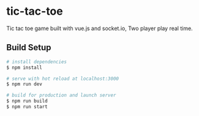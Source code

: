 # tic-tac-toe
Tic tac toe game built with vue.js and socket.io, Two player play real time. 

## Build Setup

```bash
# install dependencies
$ npm install

# serve with hot reload at localhost:3000
$ npm run dev

# build for production and launch server
$ npm run build
$ npm run start
```
